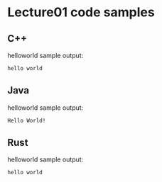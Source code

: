 # Lecture01 code samples

## C++

helloworld sample output:

```bash
hello world
```

## Java

helloworld sample output:

```bash
Hello World!
```

## Rust

helloworld sample output:

```bash
hello world
```